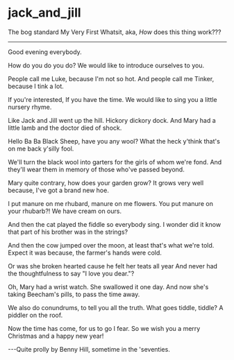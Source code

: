 # jack_and_jill
The bog standard My Very First Whatsit, aka, _How_ does this thing work???

----------------------

Good evening everybody.

How do you do you do?
We would like to introduce
ourselves to you.

People call me Luke,
because I'm not so hot.
And people call me Tinker,
because I tink a lot.

If you're interested,
If you have the time.
We would like to sing you
a little nursery rhyme.

Like Jack and Jill went up the hill.
Hickory dickory dock.
And Mary had a little lamb and
the doctor died of shock.

Hello Ba Ba Black Sheep,
have you any wool?
What the heck y'think
that's on me back y'silly fool.

We'll turn the black wool into garters
for the girls of whom we're fond.
And they'll wear them in memory
of those who've passed beyond.

Mary quite contrary,
how does your garden grow?
It grows very well because,
I've got a brand new hoe.

I put manure on me rhubard,
manure on me flowers.
You put manure on your rhubarb?!
We have cream on ours.

And then the cat played the fiddle
so everybody sing.
I wonder did it know that 
part of his brother was in the strings?

And then the cow jumped over the moon,
at least that's what we're told.
Expect it was because,
the farmer's hands were cold.

Or was she broken hearted
cause he felt her teats all year
And never had the thoughtfulness
to say "I love you dear."?

Oh, Mary had a wrist watch.
She swallowed it one day.
And now she's taking Beecham's pills,
to pass the time away.

We also do conundrums,
to tell you all the truth.
What goes tiddle, tiddle?
A piddler on the roof.

Now the time has come,
for us to go I fear.
So we wish you a merry Christmas
and a happy new year!

---Quite prolly by Benny Hill, sometime in the 'seventies.
